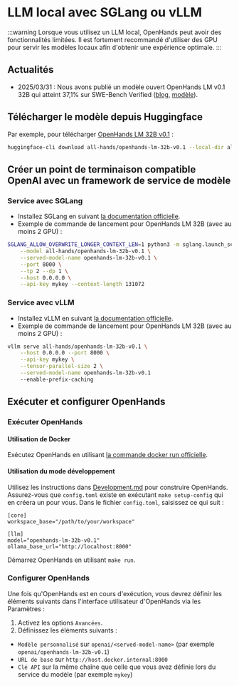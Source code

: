 # LLM local avec SGLang ou vLLM

:::warning
Lorsque vous utilisez un LLM local, OpenHands peut avoir des fonctionnalités limitées.
Il est fortement recommandé d'utiliser des GPU pour servir les modèles locaux afin d'obtenir une expérience optimale.
:::

## Actualités

- 2025/03/31 : Nous avons publié un modèle ouvert OpenHands LM v0.1 32B qui atteint 37,1% sur SWE-Bench Verified
([blog](https://www.all-hands.dev/blog/introducing-openhands-lm-32b----a-strong-open-coding-agent-model), [modèle](https://huggingface.co/all-hands/openhands-lm-32b-v0.1)).

## Télécharger le modèle depuis Huggingface

Par exemple, pour télécharger [OpenHands LM 32B v0.1](https://huggingface.co/all-hands/openhands-lm-32b-v0.1) :

```bash
huggingface-cli download all-hands/openhands-lm-32b-v0.1 --local-dir all-hands/openhands-lm-32b-v0.1
```

## Créer un point de terminaison compatible OpenAI avec un framework de service de modèle

### Service avec SGLang

- Installez SGLang en suivant [la documentation officielle](https://docs.sglang.ai/start/install.html).
- Exemple de commande de lancement pour OpenHands LM 32B (avec au moins 2 GPU) :

```bash
SGLANG_ALLOW_OVERWRITE_LONGER_CONTEXT_LEN=1 python3 -m sglang.launch_server \
    --model all-hands/openhands-lm-32b-v0.1 \
    --served-model-name openhands-lm-32b-v0.1 \
    --port 8000 \
    --tp 2 --dp 1 \
    --host 0.0.0.0 \
    --api-key mykey --context-length 131072
```

### Service avec vLLM

- Installez vLLM en suivant [la documentation officielle](https://docs.vllm.ai/en/latest/getting_started/installation.html).
- Exemple de commande de lancement pour OpenHands LM 32B (avec au moins 2 GPU) :

```bash
vllm serve all-hands/openhands-lm-32b-v0.1 \
    --host 0.0.0.0 --port 8000 \
    --api-key mykey \
    --tensor-parallel-size 2 \
    --served-model-name openhands-lm-32b-v0.1
    --enable-prefix-caching
```

## Exécuter et configurer OpenHands

### Exécuter OpenHands

#### Utilisation de Docker

Exécutez OpenHands en utilisant [la commande docker run officielle](../installation#start-the-app).

#### Utilisation du mode développement

Utilisez les instructions dans [Development.md](https://github.com/All-Hands-AI/OpenHands/blob/main/Development.md) pour construire OpenHands.
Assurez-vous que `config.toml` existe en exécutant `make setup-config` qui en créera un pour vous. Dans le fichier `config.toml`, saisissez ce qui suit :

```
[core]
workspace_base="/path/to/your/workspace"

[llm]
model="openhands-lm-32b-v0.1"
ollama_base_url="http://localhost:8000"
```

Démarrez OpenHands en utilisant `make run`.

### Configurer OpenHands

Une fois qu'OpenHands est en cours d'exécution, vous devrez définir les éléments suivants dans l'interface utilisateur d'OpenHands via les Paramètres :
1. Activez les options `Avancées`.
2. Définissez les éléments suivants :
- `Modèle personnalisé` sur `openai/<served-model-name>` (par exemple `openai/openhands-lm-32b-v0.1`)
- `URL de base` sur `http://host.docker.internal:8000`
- `Clé API` sur la même chaîne que celle que vous avez définie lors du service du modèle (par exemple `mykey`)
